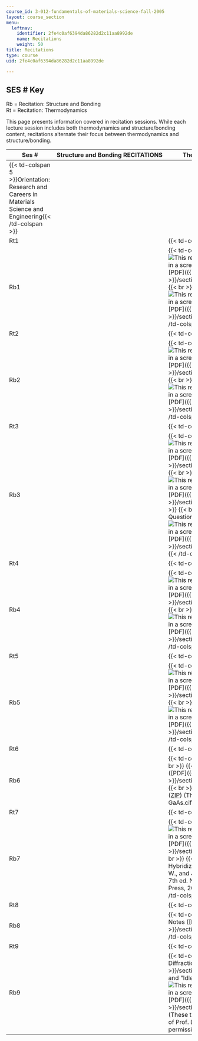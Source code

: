 ```yaml
---
course_id: 3-012-fundamentals-of-materials-science-fall-2005
layout: course_section
menu:
  leftnav:
    identifier: 2fe4c0af6394da86282d2c11aa8992de
    name: Recitations
    weight: 50
title: Recitations
type: course
uid: 2fe4c0af6394da86282d2c11aa8992de

---
```


SES # Key
---------

Rb = Recitation: Structure and Bonding  
Rt = Recitation: Thermodynamics

This page presents information covered in recitation sessions. While each lecture session includes both thermodynamics and structure/bonding content, recitations alternate their focus between thermodynamics and structure/bonding.

| Ses # | Structure and Bonding RECITATIONS | Thermodynamics RECITATIONS |
| --- | --- | --- |
| {{< td-colspan 5 >}}Orientation: Research and Careers in Materials Science and Engineering{{< /td-colspan >}} |||||
| Rt1 || {{< td-colspan 2 >}} {{< /td-colspan >}} ||| {{< td-colspan 2 >}}Practice Problem Solutions ([PDF]({{< baseurl >}}/sections/recitations/rec1t_sol)){{< /td-colspan >}} ||
| Rb1 || {{< td-colspan 2 >}}Practice Problems (![This resource may not render correctly in a screen reader.](/images/inacessible.gif)[PDF]({{< baseurl >}}/sections/recitations/rec1b))  {{< br >}}  {{< br >}}Solutions (![This resource may not render correctly in a screen reader.](/images/inacessible.gif)[PDF]({{< baseurl >}}/sections/recitations/rec1b_sol)){{< /td-colspan >}} ||| {{< td-colspan 2 >}} {{< /td-colspan >}} ||
| Rt2 || {{< td-colspan 2 >}} {{< /td-colspan >}} ||| {{< td-colspan 2 >}}Practice Problem Solutions ([PDF]({{< baseurl >}}/sections/recitations/rec2t_sol))  {{< br >}}  {{< br >}}Responses to Student Questions ([PDF]({{< baseurl >}}/sections/recitations/rec2t_responses)){{< /td-colspan >}} ||
| Rb2 || {{< td-colspan 2 >}}Practice Problems (![This resource may not render correctly in a screen reader.](/images/inacessible.gif)[PDF]({{< baseurl >}}/sections/recitations/rec2b))  {{< br >}}  {{< br >}}Solutions (![This resource may not render correctly in a screen reader.](/images/inacessible.gif)[PDF]({{< baseurl >}}/sections/recitations/rec2b_sol)){{< /td-colspan >}} ||| {{< td-colspan 2 >}} {{< /td-colspan >}} ||
| Rt3 || {{< td-colspan 2 >}} {{< /td-colspan >}} ||| {{< td-colspan 2 >}}Notes (![This resource may not render correctly in a screen reader.](/images/inacessible.gif)[PDF]({{< baseurl >}}/sections/recitations/rec3t_notes))  {{< br >}}  {{< br >}}Practice Problem Solutions (![This resource may not render correctly in a screen reader.](/images/inacessible.gif)[PDF]({{< baseurl >}}/sections/recitations/rec3t_sol)){{< /td-colspan >}} ||
| Rb3 || {{< td-colspan 2 >}}Practice Problems (![This resource may not render correctly in a screen reader.](/images/inacessible.gif)[PDF]({{< baseurl >}}/sections/recitations/rec3b))  {{< br >}}  {{< br >}}Solutions (![This resource may not render correctly in a screen reader.](/images/inacessible.gif)[PDF]({{< baseurl >}}/sections/recitations/rec3b_sol))  {{< br >}}  {{< br >}}Responses to Student Questions (![This resource may not render correctly in a screen reader.](/images/inacessible.gif)[PDF]({{< baseurl >}}/sections/recitations/rec3b_responses)){{< /td-colspan >}} ||| {{< td-colspan 2 >}} {{< /td-colspan >}} ||
| Rt4 || {{< td-colspan 2 >}} {{< /td-colspan >}} ||| {{< td-colspan 2 >}}Quiz 1 Review (![This resource may not render correctly in a screen reader.](/images/inacessible.gif)[PDF]({{< baseurl >}}/sections/recitations/rec4t_q1review)){{< /td-colspan >}} ||
| Rb4 || {{< td-colspan 2 >}}Practice Problems (![This resource may not render correctly in a screen reader.](/images/inacessible.gif)[PDF]({{< baseurl >}}/sections/recitations/rec4b))  {{< br >}}  {{< br >}}Solutions (![This resource may not render correctly in a screen reader.](/images/inacessible.gif)[PDF]({{< baseurl >}}/sections/recitations/rec4b_sol)){{< /td-colspan >}} ||| {{< td-colspan 2 >}} {{< /td-colspan >}} ||
| Rt5 || {{< td-colspan 2 >}} {{< /td-colspan >}} ||| {{< td-colspan 2 >}}Practice Problem Solutions ([PDF]({{< baseurl >}}/sections/recitations/rec5t_sol)){{< /td-colspan >}} ||
| Rb5 || {{< td-colspan 2 >}}Practice Problems (![This resource may not render correctly in a screen reader.](/images/inacessible.gif)[PDF]({{< baseurl >}}/sections/recitations/rec5b))  {{< br >}}  {{< br >}}Solutions (![This resource may not render correctly in a screen reader.](/images/inacessible.gif)[PDF]({{< baseurl >}}/sections/recitations/rec5b_sol)){{< /td-colspan >}} ||| {{< td-colspan 2 >}} {{< /td-colspan >}} ||
| Rt6 || {{< td-colspan 2 >}} {{< /td-colspan >}} ||| {{< td-colspan 2 >}}Responses to Student Questions ([PDF]({{< baseurl >}}/sections/recitations/rec6t_responses)){{< /td-colspan >}} ||
| Rb6 || {{< td-colspan 2 >}}[Mercury Software](http://www.ccdc.cam.ac.uk/products/csd_system/mercury/)  {{< br >}}  {{< br >}}Handout on Mercury ([PDF]({{< baseurl >}}/sections/recitations/rec6b_mercury))  {{< br >}}  {{< br >}}Mercury Input Files ([ZIP](/coursemedia/3-012-fundamentals-of-materials-science-fall-2005/4f3e8c09e947af3de736dd712ac6701c_rec6b_mercury.zip)) (The ZIP file contains: Au.cif, GaAs.cif, and Si.cif){{< /td-colspan >}} ||| {{< td-colspan 2 >}} {{< /td-colspan >}} ||
| Rt7 || {{< td-colspan 2 >}} {{< /td-colspan >}} ||| {{< td-colspan 2 >}} {{< br >}}{{< br >}} _Animations:_ {{< br >}}{{< br >}} Common Tangent Principle ([MOV](/ans7870/3/3.012/f05/recitations/rec7t_tangent.mov))  {{< br >}}Eutectic Free Energy Diagram ([MOV](/ans7870/3/3.012/f05/recitations/rec7t_eutectic.mov)) {{< br >}}{{< br >}} {{< /td-colspan >}} ||
| Rb7 || {{< td-colspan 2 >}}Review Session (![This resource may not render correctly in a screen reader.](/images/inacessible.gif)[PDF]({{< baseurl >}}/sections/recitations/rec7b_review))  {{< br >}}  {{< br >}}Description of sp, sp2, sp3 Hybridization (pp. 415-417) in Atkins, P. W., and J. de Paula. _Physical Chemistry_. 7th ed. New York, NY: Oxford University Press, 2002. ISBN: 9780198792857.{{< /td-colspan >}} ||| {{< td-colspan 2 >}} {{< /td-colspan >}} ||
| Rt8 || {{< td-colspan 2 >}} {{< /td-colspan >}} ||| {{< td-colspan 2 >}}Eutectics Notes: How to Find Compositions and Phase Fractions (![This resource may not render correctly in a screen reader.](/images/inacessible.gif)[PDF]({{< baseurl >}}/sections/recitations/rec8t_notes)){{< /td-colspan >}} ||
| Rb8 || {{< td-colspan 2 >}}X-Ray Diffraction Notes ([PDF]({{< baseurl >}}/sections/recitations/rec8b_xrd)){{< /td-colspan >}} ||| {{< td-colspan 2 >}} {{< /td-colspan >}} ||
| Rt9 || {{< td-colspan 2 >}} {{< /td-colspan >}} ||| {{< td-colspan 2 >}}Practice Problems ([PDF]({{< baseurl >}}/sections/recitations/rec9t_statmech))  {{< br >}}  {{< br >}}Solutions (![This resource may not render correctly in a screen reader.](/images/inacessible.gif)[PDF]({{< baseurl >}}/sections/recitations/rec9t_stat_sol)){{< /td-colspan >}} ||
| Rb9 || {{< td-colspan 2 >}}Notes on X-Ray Diffraction ([PDF]({{< baseurl >}}/sections/recitations/rec9b_xrd_notes)) and "Idle Mind" Solutions (![This resource may not render correctly in a screen reader.](/images/inacessible.gif)[PDF]({{< baseurl >}}/sections/recitations/rec9t_xrd_sol)) (These two files from [3.091](/courses/3-091sc-introduction-to-solid-state-chemistry-fall-2010) are courtesy of Prof. Don Sadoway, and used with permission.){{< /td-colspan >}} ||| {{< td-colspan 2 >}} {{< /td-colspan >}} |